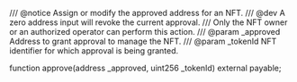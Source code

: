 /// @notice Assign or modify the approved address for an NFT.
/// @dev A zero address input will revoke the current approval.
/// Only the NFT owner or an authorized operator can perform this action.
/// @param _approved Address to grant approval to manage the NFT.
/// @param _tokenId NFT identifier for which approval is being granted.

function approve(address _approved, uint256 _tokenId) external payable;